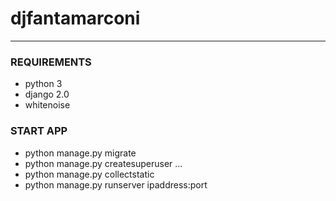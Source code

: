 # djfantamarconi
---
### REQUIREMENTS
- python 3
- django 2.0
- whitenoise

### START APP
- python manage.py migrate
- python manage.py createsuperuser ...
- python manage.py collectstatic
- python manage.py runserver ipaddress:port
